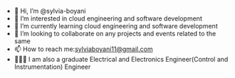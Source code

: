 - 👋 Hi, I’m @sylvia-boyani
- 👀 I’m interested in cloud engineering and software development
- 🌱 I’m currently learning cloud engineering and software development
- 💞️ I’m looking to collaborate on any projects and events related to the same
- 📫 How to reach me:sylviaboyani11@gmail.com
- 👩🏽‍🎓 I am also a graduate Electrical and Electronics Engineer(Control and Instrumentation) Engineer

<!---
sylvia-boyani/sylvia-boyani is a ✨ special ✨ repository because its `README.md` (this file) appears on your GitHub profile.
You can click the Preview link to take a look at your changes.
--->
